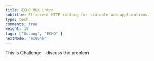 ```yaml
---
title: ECHO MUX intro
subtitle: Efficient HTTP routing for scalable web applications.
type: tech
comments: true
weight: 10
tags: ["GoLang", "ECHO" ]
nextNode: "ex004b"
---
```

This is Challenge - discuss the problem